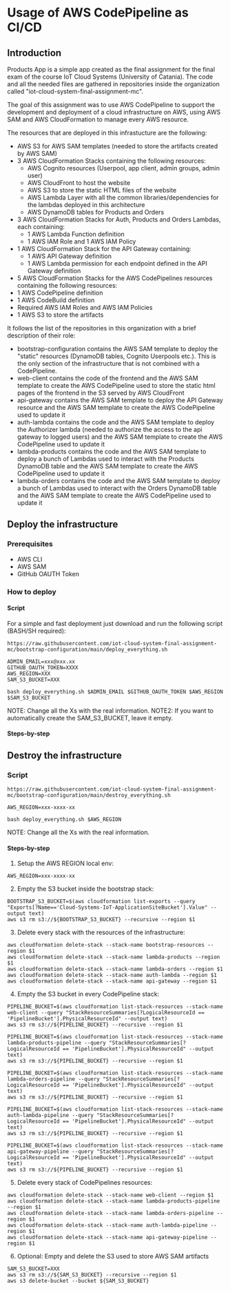 # Usage of AWS CodePipeline as CI/CD

## Introduction

Products App is a simple app created as the final assignment for the final exam of the course IoT Cloud Systems (University of Catania). The code and all the needed files are gathered in repositories inside the organization called "iot-cloud-system-final-assignment-mc".

The goal of this assignment was to use AWS CodePipeline to support the development and deployment of a cloud infrastructure on AWS, using AWS SAM and AWS CloudFormation to manage every AWS resource.

The resources that are deployed in this infrastucture are the following:
- AWS S3 for AWS SAM templates (needed to store the artifacts created by AWS SAM)
- 3 AWS CloudFormation Stacks containing the following resources:
  - AWS Cognito resources (Userpool, app client, admin groups, admin user)
  - AWS CloudFront to host the website
  - AWS S3 to store the static HTML files of the website
  - AWS Lambda Layer with all the common libraries/dependencies for the lambdas deployed in this architecture
  - AWS DynamoDB tables for Products and Orders
- 3 AWS CloudFormation Stacks for Auth, Products and Orders Lambdas, each containing:
  - 1 AWS Lambda Function definition
  - 1 AWS IAM Role and 1 AWS IAM Policy
- 1 AWS CloudFormation Stack for the API Gateway containing:
  - 1 AWS API Gateway definition
  - 1 AWS Lambda permission for each endpoint defined in the API Gateway definition
- 5 AWS CloudFormation Stacks for the AWS CodePipelines resources containing the following resources:
 - 1 AWS CodePipeline definition
 - 1 AWS CodeBuild definition
 - Required AWS IAM Roles and AWS IAM Policies
 - 1 AWS S3 to store the artifacts


It follows the list of the repositories in this organization with a brief description of their role:
- bootstrap-configuration contains the AWS SAM template to deploy the "static" resources (DynamoDB tables, Cognito Userpools etc.). This is the only section of the infrastructure that is not combined with a CodePipeline.
- web-client contains the code of the frontend and the AWS SAM template to create the AWS CodePipeline used to store the static html pages of the frontend in the S3 served by AWS CloudFront
- api-gateway contains the AWS SAM template to deploy the API Gateway resource and the AWS SAM template to create the AWS CodePipeline used to update it
- auth-lambda contains the code and the AWS SAM template to deploy the Authorizer lambda (needed to authorize the access to the api gateway to logged users) and the AWS SAM template to create the AWS CodePipeline used to update it
- lambda-products contains the code and the AWS SAM template to deploy a bunch of Lambdas used to interact with the Products DynamoDB table and the AWS SAM template to create the AWS CodePipeline used to update it
- lambda-orders contains the code and the AWS SAM template to deploy a bunch of Lambdas used to interact with the Orders DynamoDB table and the AWS SAM template to create the AWS CodePipeline used to update it

## Deploy the infrastructure

### Prerequisites

- AWS CLI
- AWS SAM
- GitHub OAUTH Token

### How to deploy

#### Script

For a simple and fast deployment just download and run the following script (BASH/SH required):

```
https://raw.githubusercontent.com/iot-cloud-system-final-assignment-mc/bootstrap-configuration/main/deploy_everything.sh

ADMIN_EMAIL=xxx@xxx.xx
GITHUB_OAUTH_TOKEN=XXXX
AWS_REGION=XXX
SAM_S3_BUCKET=XXX

bash deploy_everything.sh $ADMIN_EMAIL $GITHUB_OAUTH_TOKEN $AWS_REGION $SAM_S3_BUCKET

```
NOTE: Change all the Xs with the real information.
NOTE2: If you want to automatically create the SAM_S3_BUCKET, leave it empty.



#### Steps-by-step


## Destroy the infrastructure

### Script

```
https://raw.githubusercontent.com/iot-cloud-system-final-assignment-mc/bootstrap-configuration/main/destroy_everything.sh

AWS_REGION=xxx-xxxx-xx

bash deploy_everything.sh $AWS_REGION

```
NOTE: Change all the Xs with the real information.



#### Steps-by-step

1) Setup the AWS REGION local env:

```
AWS_REGION=xxx-xxxx-xx
```

2) Empty the S3 bucket inside the bootstrap stack:

```
BOOTSTRAP_S3_BUCKET=$(aws cloudformation list-exports --query "Exports[?Name=='Cloud-Systems-IoT-ApplicationSiteBucket'].Value" --output text)
aws s3 rm s3://${BOOTSTRAP_S3_BUCKET} --recursive --region $1
```

3) Delete every stack with the resources of the infrastructure:

```
aws cloudformation delete-stack --stack-name bootstrap-resources --region $1
aws cloudformation delete-stack --stack-name lambda-products --region $1
aws cloudformation delete-stack --stack-name lambda-orders --region $1
aws cloudformation delete-stack --stack-name auth-lambda --region $1
aws cloudformation delete-stack --stack-name api-gateway --region $1
```

4) Empty the S3 bucket in every CodePipeline stack:

```
PIPELINE_BUCKET=$(aws cloudformation list-stack-resources --stack-name web-client --query "StackResourceSummaries[?LogicalResourceId == 'PipelineBucket'].PhysicalResourceId" --output text)
aws s3 rm s3://${PIPELINE_BUCKET} --recursive --region $1

PIPELINE_BUCKET=$(aws cloudformation list-stack-resources --stack-name lambda-products-pipeline --query "StackResourceSummaries[?LogicalResourceId == 'PipelineBucket'].PhysicalResourceId" --output text)
aws s3 rm s3://${PIPELINE_BUCKET} --recursive --region $1

PIPELINE_BUCKET=$(aws cloudformation list-stack-resources --stack-name lambda-orders-pipeline --query "StackResourceSummaries[?LogicalResourceId == 'PipelineBucket'].PhysicalResourceId" --output text)
aws s3 rm s3://${PIPELINE_BUCKET} --recursive --region $1

PIPELINE_BUCKET=$(aws cloudformation list-stack-resources --stack-name auth-lambda-pipeline --query "StackResourceSummaries[?LogicalResourceId == 'PipelineBucket'].PhysicalResourceId" --output text)
aws s3 rm s3://${PIPELINE_BUCKET} --recursive --region $1

PIPELINE_BUCKET=$(aws cloudformation list-stack-resources --stack-name api-gateway-pipeline --query "StackResourceSummaries[?LogicalResourceId == 'PipelineBucket'].PhysicalResourceId" --output text)
aws s3 rm s3://${PIPELINE_BUCKET} --recursive --region $1
```

5) Delete every stack of CodePipelines resources:

```
aws cloudformation delete-stack --stack-name web-client --region $1
aws cloudformation delete-stack --stack-name lambda-products-pipeline --region $1
aws cloudformation delete-stack --stack-name lambda-orders-pipeline --region $1
aws cloudformation delete-stack --stack-name auth-lambda-pipeline --region $1
aws cloudformation delete-stack --stack-name api-gateway-pipeline --region $1
```

6) Optional: Empty and delete the S3 used to store AWS SAM artifacts

```
SAM_S3_BUCKET=XXX
aws s3 rm s3://${SAM_S3_BUCKET} --recursive --region $1
aws s3 delete-bucket --bucket ${SAM_S3_BUCKET}
```
